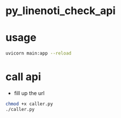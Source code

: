 # py_linenoti_check_api

# usage


```bash
uvicorn main:app --reload
```

# call api

- fill up the url

```bash
chmod +x caller.py
./caller.py
```
